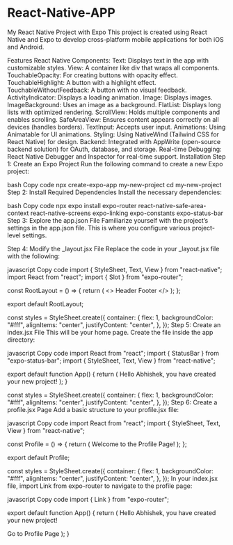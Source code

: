# React-Native-APP

My React Native Project with Expo
This project is created using React Native and Expo to develop cross-platform mobile applications for both iOS and Android.

Features
React Native Components:
Text: Displays text in the app with customizable styles.
View: A container like div that wraps all components.
TouchableOpacity: For creating buttons with opacity effect.
TouchableHighlight: A button with a highlight effect.
TouchableWithoutFeedback: A button with no visual feedback.
ActivityIndicator: Displays a loading animation.
Image: Displays images.
ImageBackground: Uses an image as a background.
FlatList: Displays long lists with optimized rendering.
ScrollView: Holds multiple components and enables scrolling.
SafeAreaView: Ensures content appears correctly on all devices (handles borders).
TextInput: Accepts user input.
Animations: Using Animatable for UI animations.
Styling: Using NativeWind (Tailwind CSS for React Native) for design.
Backend: Integrated with AppWrite (open-source backend solution) for OAuth, database, and storage.
Real-time Debugging: React Native Debugger and Inspector for real-time support.
Installation
Step 1: Create an Expo Project
Run the following command to create a new Expo project:

bash
Copy code
npx create-expo-app my-new-project
cd my-new-project
Step 2: Install Required Dependencies
Install the necessary dependencies:

bash
Copy code
npx expo install expo-router react-native-safe-area-context react-native-screens expo-linking expo-constants expo-status-bar
Step 3: Explore the app.json File
Familiarize yourself with the project’s settings in the app.json file. This is where you configure various project-level settings.

Step 4: Modify the \_layout.jsx File
Replace the code in your \_layout.jsx file with the following:

javascript
Copy code
import { StyleSheet, Text, View } from "react-native";
import React from "react";
import { Slot } from "expo-router";

const RootLayout = () => {
return (
<>
<Text>Header</Text>
<Slot />
<Text>Footer</Text>
</>
);
};

export default RootLayout;

const styles = StyleSheet.create({
container: {
flex: 1,
backgroundColor: "#fff",
alignItems: "center",
justifyContent: "center",
},
});
Step 5: Create an index.jsx File
This will be your home page. Create the file inside the app directory:

javascript
Copy code
import React from "react";
import { StatusBar } from "expo-status-bar";
import { StyleSheet, Text, View } from "react-native";

export default function App() {
return (
<View style={styles.container}>
<Text>Hello Abhishek, you have created your new project!</Text>
<StatusBar style="auto" />
</View>
);
}

const styles = StyleSheet.create({
container: {
flex: 1,
backgroundColor: "#fff",
alignItems: "center",
justifyContent: "center",
},
});
Step 6: Create a profile.jsx Page
Add a basic structure to your profile.jsx file:

javascript
Copy code
import React from "react";
import { StyleSheet, Text, View } from "react-native";

const Profile = () => {
return (
<View style={styles.container}>
<Text>Welcome to the Profile Page!</Text>
</View>
);
};

export default Profile;

const styles = StyleSheet.create({
container: {
flex: 1,
backgroundColor: "#fff",
alignItems: "center",
justifyContent: "center",
},
});
In your index.jsx file, import Link from expo-router to navigate to the profile page:

javascript
Copy code
import { Link } from "expo-router";

export default function App() {
return (
<View style={styles.container}>
<Text>Hello Abhishek, you have created your new project!</Text>
<Link href="./profile" style={{ color: "blue" }}>
Go to Profile Page
</Link>
<StatusBar style="auto" />
</View>
);
}
